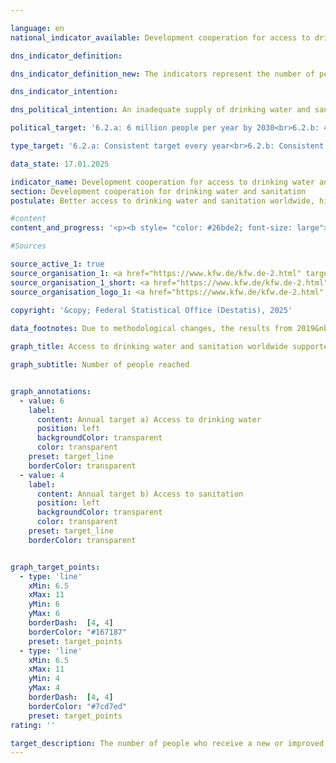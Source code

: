 ```yaml
---

language: en        
national_indicator_available: Development cooperation for access to drinking water and sanitation        

dns_indicator_definition:         

dns_indicator_definition_new: The indicators represent the number of people reached (in millions) who have received new or improved access to drinking water (6.2.a) and/or sanitation or, since 2022, basic sanitation or wastewater treatment (6.2.b) directly through German support (<abbr title="Financial cooperation" tabindex="0">FC</abbr> commitments) in the respective reporting year.        

dns_indicator_intention:         

dns_political_intention: An inadequate supply of drinking water and sanitary facilities has far-reaching consequences for nutrition, human health and sustainable economic development in partner countries. As part of its international cooperation, the German government therefore supports projects that provide access to drinking water and sanitation.        

political_target: '6.2.a: 6 million people per year by 2030<br>6.2.b: 4 million people per year by 2030'        

type_target: '6.2.a: Consistent target every year<br>6.2.b: Consistent target every year'        

data_state: 17.01.2025        

indicator_name: Development cooperation for access to drinking water and sanitation        
section: Development cooperation for drinking water and sanitation        
postulate: Better access to drinking water and sanitation worldwide, higher (safer) quality        

#content         
content_and_progress: '<p><b style= "color: #26bde2; font-size: large">6.2.a, b Development cooperation for access to drinking water and sanitation</b><br><br>The two indicators relating to development cooperation in the areas of drinking water and sanitation are based on data provided by the Kreditanstalt für Wiederaufbau (<abbr title="Reconstruction Loan Corporation" tabindex="0">KfW</abbr>). They reflect the number of people reached through <abbr title="Reconstruction Loan Corporation" tabindex="0">KfW</abbr>-funded projects, which are carried out under mandates from German federal ministries. Projects implemented by the <abbr title="Reconstruction Loan Corporation" tabindex="0">KfW</abbr> on behalf of, and financed by, the European Union (<abbr title="European Union" tabindex="0">EU</abbr>) or other countries are not included in this indicator, nor are the activities of other organisations&nbsp;–&nbsp;such as the Deutsche Gesellschaft für Internationale Zusammenarbeit (<abbr title="German Agency for International Cooperation" tabindex="0">GIZ</abbr>) <abbr title="Company with limited liability" tabindex="0">GmbH</abbr>, the federal states, or private actors.<br><br>Both indicators refer exclusively to the projected figures associated with new financial commitments (loan and financing agreements) for drinking water and sanitation projects at the time the contract is signed between the <abbr title="Reconstruction Loan Corporation" tabindex="0">KfW</abbr> and the partner country.<br><br>The <abbr title="Reconstruction Loan Corporation" tabindex="0">KfW</abbr> estimates how many people will benefit in the future&nbsp;–&nbsp;that is, after the completion of construction&nbsp;–&nbsp;from new or improved access to drinking water and sanitation services, or from the capacities provided. However, whether these people are actually reached can only be reliably determined once the infrastructure is operational and is not reflected in the indicators themselves.<br><br>Since a person may gain improved access to both drinking water and sanitation, there may be instances of double-counting between the two indicators and over time.<br><br><abbr title="Reconstruction Loan Corporation" tabindex="0">KfW</abbr> commitments consist of grants and loans financed through the federal budget as well as funds raised on the capital market. The recipients of these funds are typically developing and emerging economies, thereby establishing a connection to Indicator 17.1, which tracks the proportion of public development expenditure in relation to gross national income.<br><br>In 2019, the methodology and data basis of the indicators were revised.<br><br>Whereas both directly and indirectly reached individuals were previously included (<abbr title="for example (exempli gratia)" tabindex="0">e.g.</abbr> via household connections and sector reform programmes, respectively), since 2019&nbsp;only directly reached individuals have been counted. To illustrate the difference: in 2017, a total of 28.6&nbsp;million people were reached, of whom 19.1&nbsp;million were reached directly. In 2018, the number of directly reached people was 15.2&nbsp;million out of a total of 60.3&nbsp;million.<br><br>Another methodological change relates to multilateral projects, in which the number of people reached is now weighted according to Germany’s financial share in the overall programme.<br><br>Until 2018, the <abbr title="Reconstruction Loan Corporation" tabindex="0">KfW</abbr>’s projected figures for the number of people to gain access to drinking water and sanitation with German support consistently exceeded the politically defined target of ten million people per year.<br><br>Following the methodology update, the annual target for new or improved access to drinking water has been set at six million people. With a projected figure of 10.2&nbsp;million people in 2023, this target&nbsp;–&nbsp;as in the four previous years&nbsp;–&nbsp;has been significantly surpassed.<br><br>The target for the number of people gaining new or improved basic sanitation services or wastewater treatment has been set at four million people per year since 2019. This target has only been exceeded in 2019&nbsp;and 2022. For 2023, the corresponding projected figure stands at 3.0&nbsp;million people.</p>'                

#Sources        

source_active_1: true
source_organisation_1: <a href="https://www.kfw.de/kfw.de-2.html" target="_blank" onclick="return confirm_alert('the Credit Institute for Reconstruction', 'En')">Credit Institute for Reconstruction</a>
source_organisation_1_short: <a href="https://www.kfw.de/kfw.de-2.html" target="_blank" onclick="return confirm_alert('the Credit Institute for Reconstruction', 'En')">Credit Institute for Reconstruction</a>
source_organisation_logo_1: <a href="https://www.kfw.de/kfw.de-2.html" target="_blank" onclick="return confirm_alert('the Credit Institute for Reconstruction', 'En')"><img src="https://dnsTestEnvironment.github.io/dns-indicators/public/OrgImgEn/kfw.png" alt="Credit Institute for Reconstruction" title=" Click here to visit the homepage of the organizationCredit Institute for Reconstruction" style="height:60px; width:148px; border:transparent"/></a>
        
copyright: '&copy; Federal Statistical Office (Destatis), 2025'        

data_footnotes: Due to methodological changes, the results from 2019&nbsp;are only comparable with previous years to a limited extent.<br>• Beginning in 2019, the time series for drinking water supply and sanitation will be reported separately.<br>• The data is based on a special evaluation and is not publicly available.        

graph_title: Access to drinking water and sanitation worldwide supported by German development cooperation        

graph_subtitle: Number of people reached        


graph_annotations:
  - value: 6
    label:
      content: Annual target a) Access to drinking water
      position: left
      backgroundColor: transparent
      color: transparent
    preset: target_line
    borderColor: transparent
  - value: 4
    label:
      content: Annual target b) Access to sanitation
      position: left
      backgroundColor: transparent
      color: transparent
    preset: target_line
    borderColor: transparent        


graph_target_points:
  - type: 'line'
    xMin: 6.5
    xMax: 11
    yMin: 6
    yMax: 6
    borderDash:  [4, 4]
    borderColor: "#167187"
    preset: target_points
  - type: 'line'
    xMin: 6.5
    xMax: 11
    yMin: 4
    yMax: 4
    borderDash:  [4, 4]
    borderColor: "#7cd7ed"
    preset: target_points                        
rating: ''        

target_description: The number of people who receive a new or improved drinking water supply through German development cooperation (6.2.a) should be at least 6&nbsp;million each year.<br><br>The number of people who receive new or improved basic sanitation or wastewater treatment through German development cooperation (6.2.b) should be at least 4&nbsp;million per year.<br>No assessment possible. Too few data points.        
---
```



